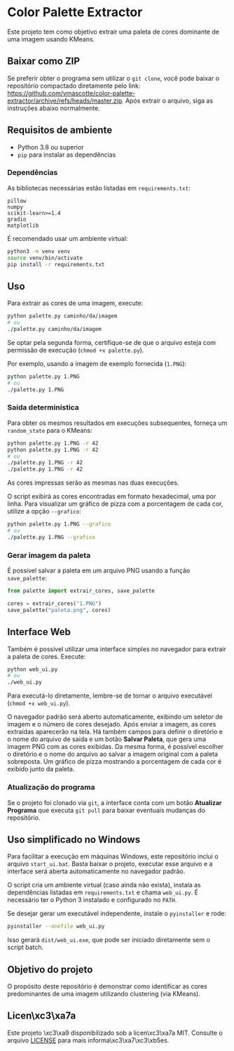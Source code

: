 # Color Palette Extractor

Este projeto tem como objetivo extrair uma paleta de cores dominante de uma imagem usando KMeans.

## Baixar como ZIP

Se preferir obter o programa sem utilizar o `git clone`, 
você pode baixar o repositório compactado diretamente pelo link:
<https://github.com/vmascotte/color-palette-extractor/archive/refs/heads/master.zip>.
Após extrair o arquivo, siga as instruções abaixo normalmente.

## Requisitos de ambiente

- Python 3.8 ou superior
- `pip` para instalar as dependências

### Dependências

As bibliotecas necessárias estão listadas em `requirements.txt`:

```
pillow
numpy
scikit-learn>=1.4
gradio
matplotlib
```

É recomendado usar um ambiente virtual:

```bash
python3 -m venv venv
source venv/bin/activate
pip install -r requirements.txt
```

## Uso

Para extrair as cores de uma imagem, execute:

```bash
python palette.py caminho/da/imagem
# ou
./palette.py caminho/da/imagem
```
Se optar pela segunda forma, certifique-se de que o arquivo esteja com permissão
de execução (`chmod +x palette.py`).

Por exemplo, usando a imagem de exemplo fornecida (`1.PNG`):

```bash
python palette.py 1.PNG
# ou
./palette.py 1.PNG
```

### Saída determinística

Para obter os mesmos resultados em execuções subsequentes, forneça um
`random_state` para o KMeans:

```bash
python palette.py 1.PNG -r 42
python palette.py 1.PNG -r 42
# ou
./palette.py 1.PNG -r 42
./palette.py 1.PNG -r 42
```

As cores impressas serão as mesmas nas duas execuções.

O script exibirá as cores encontradas em formato hexadecimal, uma por linha.
Para visualizar um gráfico de pizza com a porcentagem de cada cor, utilize a opção `--grafico`:

```bash
python palette.py 1.PNG --grafico
# ou
./palette.py 1.PNG --grafico
```

### Gerar imagem da paleta

É possível salvar a paleta em um arquivo PNG usando a função `save_palette`:

```python
from palette import extrair_cores, save_palette

cores = extrair_cores("1.PNG")
save_palette("paleta.png", cores)
```

## Interface Web

Também é possível utilizar uma interface simples no navegador para extrair a paleta de cores.
Execute:

```bash
python web_ui.py
# ou
./web_ui.py
```
Para executá-lo diretamente, lembre-se de tornar o arquivo executável (`chmod +x web_ui.py`).

O navegador padrão será aberto automaticamente, exibindo um seletor de imagem e o número de cores desejado. Após enviar a imagem, as cores extraídas aparecerão na tela. Há também campos para definir o diretório e o nome do arquivo de saída e um botão **Salvar Paleta**, que gera uma imagem PNG com as cores exibidas.
Da mesma forma, é possível escolher o diretório e o nome do arquivo ao salvar a imagem original com a paleta sobreposta.
Um gráfico de pizza mostrando a porcentagem de cada cor é exibido junto da paleta.

### Atualização do programa

Se o projeto foi clonado via `git`, a interface conta com um botão **Atualizar Programa** que executa `git pull` para baixar eventuais mudanças do repositório.

## Uso simplificado no Windows

Para facilitar a execução em máquinas Windows, este repositório inclui o arquivo
`start_ui.bat`. Basta baixar o projeto, executar esse arquivo e a interface será
aberta automaticamente no navegador padrão.

O script cria um ambiente virtual (caso ainda não exista), instala as
dependências listadas em `requirements.txt` e chama `web_ui.py`. É necessário ter
o Python 3 instalado e configurado no `PATH`.

Se desejar gerar um executável independente, instale o `pyinstaller` e rode:

```bash
pyinstaller --onefile web_ui.py
```

Isso gerará `dist/web_ui.exe`, que pode ser iniciado diretamente sem o script
batch.

## Objetivo do projeto

O propósito deste repositório é demonstrar como identificar as cores predominantes de uma imagem utilizando clustering (via KMeans). 

## Licen\xc3\xa7a

Este projeto \xc3\xa9 disponibilizado sob a licen\xc3\xa7a MIT. Consulte o arquivo [LICENSE](LICENSE) para mais informa\xc3\xa7\xc3\xb5es.

